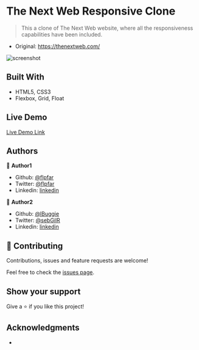 # The Next Web Responsive Clone

> This a clone of The Next Web website, where all the responsiveness capabilities have been included.

- Original: https://thenextweb.com/

![screenshot](images/youtube-clone.png)

## Built With

- HTML5, CSS3
- Flexbox, Grid, Float

## Live Demo

[Live Demo Link](https://flpfar.github.io/youtube-clone/)

## Authors

👤 **Author1**

- Github: [@flpfar](https://github.com/flpfar)
- Twitter: [@flpfar](https://twitter.com/flpfar)
- Linkedin: [linkedin](https://www.linkedin.com/in/felipe-augusto-rosa-7b96a4b1)

👤 **Author2**

- Github: [@lBuggie](https://github.com/githubhandle)
- Twitter: [@sebGilR](https://twitter.com/sebGilR)
- Linkedin: [linkedin](https://www.linkedin.com/in/sebasti%C3%A1n-gil-rodr%C3%ADguez-9b776073/)

## 🤝 Contributing

Contributions, issues and feature requests are welcome!

Feel free to check the [issues page](issues/).

## Show your support

Give a ⭐️ if you like this project!

## Acknowledgments

- 
